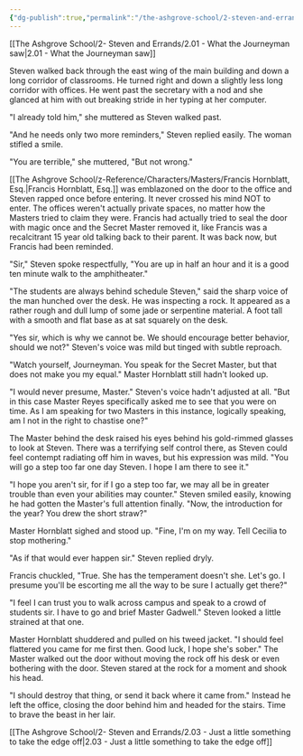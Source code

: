 ```yaml
---
{"dg-publish":true,"permalink":"/the-ashgrove-school/2-steven-and-errands/2-02-politics/"}
---
```


[[The Ashgrove School/2- Steven and Errands/2.01 - What the Journeyman saw\|2.01 - What the Journeyman saw]]

Steven walked back through the east wing of the main building and down a long corridor of classrooms. He turned right and down a slightly less long corridor with offices. He went past the secretary with a nod and she glanced at him with out breaking stride in her typing at her computer. 

"I already told him," she muttered as Steven walked past. 

"And he needs only two more reminders," Steven replied easily. The woman stifled a smile. 

"You are terrible," she muttered, "But not wrong."

[[The Ashgrove School/z-Reference/Characters/Masters/Francis Hornblatt, Esq.\|Francis Hornblatt, Esq.]] was emblazoned on the door to the office and Steven rapped once before entering. It never crossed his mind NOT to enter. The offices weren't actually private spaces, no matter how the Masters tried to claim they were. Francis had actually tried to seal the door with magic once and the Secret Master removed it, like Francis was a recalcitrant 15 year old talking back to their parent. It was back now, but Francis had been reminded.

"Sir," Steven spoke respectfully, "You are up in half an hour and it is a good ten minute walk to the amphitheater." 

"The students are always behind schedule Steven," said the sharp voice of the man hunched over the desk. He was inspecting a rock. It appeared as a rather rough and dull lump of some jade or serpentine material.  A foot tall with a smooth and flat base as at sat squarely on the desk. 

"Yes sir, which is why we cannot be. We should encourage better behavior, should we not?" Steven's voice was mild but tinged with subtle reproach. 

"Watch yourself, Journeyman. You speak for the Secret Master, but that does not make you my equal." Master Hornblatt still hadn't looked up. 

"I would never presume, Master." Steven's voice hadn't adjusted at all. "But in this case Master Reyes specifically asked me to see that you were on time. As I am speaking for two Masters in this instance, logically speaking, am I not in the right to chastise one?"

The Master behind the desk raised his eyes behind his gold-rimmed glasses to look at Steven. There was a terrifying self control there, as Steven could feel contempt radiating off him in waves, but his expression was mild. "You will go a step too far one day Steven. I hope I am there to see it."

"I hope you aren't sir, for if I go a step too far, we may all be in greater trouble than even your abilities may counter." Steven smiled easily, knowing he had gotten the Master's full attention finally. "Now, the introduction for the year? You drew the short straw?"

Master Hornblatt sighed and stood up. "Fine, I'm on my way. Tell Cecilia to stop mothering."

"As if that would ever happen sir." Steven replied dryly.

Francis chuckled, "True. She has the temperament doesn't she. Let's go. I presume you'll be escorting me all the way to be sure I actually get there?" 

"I feel I can trust you to walk across campus and speak to a crowd of students sir. I have to go and brief Master Gadwell." Steven looked a little strained at that one.

Master Hornblatt shuddered and pulled on his tweed jacket. "I should feel flattered you came for me first then. Good luck, I hope she's sober." The Master walked out the door without moving the rock off his desk or even bothering with the door. Steven stared at the rock for a moment and shook his head.

"I should destroy that thing, or send it back where it came from." Instead he left the office, closing the door behind him and headed for the stairs. Time to brave the beast in her lair.

[[The Ashgrove School/2- Steven and Errands/2.03 - Just a little something to take the edge off\|2.03 - Just a little something to take the edge off]]